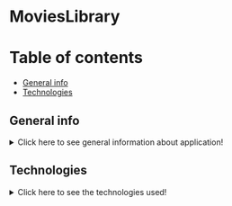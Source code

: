 ﻿# MoviesLibrary

# Table of contents
* [General info](#general-info)
* [Technologies](#technologies)

## General info

<details>
    <summary>Click here to see general information about application!</summary>
        <br>
        Movies Library is an web app which allows user to store information about his favourite movies. Search features uses IMBD API for looking information about the movie. 
        The amount of data pulled from IMBD is limited by the API. The API itself is free and is taken from RapidApi hub.
        </br>
        App allows user to perform following actions:
        <ul>
          <li>Search for a movie using search engine. Splitted into three subsearch features:</li>
            <ul>
                <li>Exact search by title (returns only one movie based on exact title, stored in the same way as in IMBD),</li>
                <li>Overall search by title (returns all movies which have similar title),</li>
                <li>Search by IMBD ID (returns only one movie based on IMBD ID, which is unique for each movie).</li>
            </ul>
          <li>Edit movie before saving record to Database. At this point user is able to:
            <ul>
                <li>rate the movie (in a scale 0-5),</li>
                <li>assign predefined tag,</li>
                <li>flag if the movie has been watched or is it on wishlist,</li>
                <li>paste the link to streaming portal, where movie can be found</li>
                <li>write own comments about the film</li>
            </ul>
          <li>Browse, update and delete movies stored in Movie Library</li>
          <li>Search for a particular movie using filter engine with predefined filters</li>
          <li>Create movie tags and store them in Database</li>
          <li>Browse, update and delete tags stored in Tags Library</li>    
</details>

## Technologies

<details>
    <summary>Click here to see the technologies used!</summary>
        <ul>
          <li>Python 3.8.5</li>
          <li>Django 3.2.8</li>          
          <li>HTML 5</li>
          <li>CSS 3</li>
          <li>Docker</li>
          <li>Docker Compose</li>
          <li>Bootstrap</li>
          <li>AWS Elasticbeanstalk</li>
          <li>AWS S3</li>
          <li>AWS RDS</li>
        </ul>
</details>
